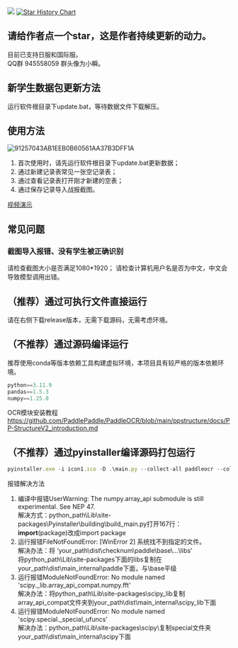 <img src="https://count.getloli.com/@zolara?name=zolara&theme=booru-lewd&padding=7&offset=0&align=top&scale=1&pixelated=1&darkmode=auto">

<a href="https://star-history.com/#zolara/bluearchive_TcbHistoryTool&Date">
 <picture>
   <source media="(prefers-color-scheme: dark)" srcset="https://api.star-history.com/svg?repos=zolara/bluearchive_TcbHistoryTool&type=Date&theme=dark" />
   <source media="(prefers-color-scheme: light)" srcset="https://api.star-history.com/svg?repos=zolara/bluearchive_TcbHistoryTool&type=Date" />
   <img alt="Star History Chart" src="https://api.star-history.com/svg?repos=zolara/bluearchive_TcbHistoryTool&type=Date" />
 </picture>
</a>

<h2>请给作者点一个star，这是作者持续更新的动力。</h2>
目前已支持日服和国际服。<br>
QQ群 945558059 群头像为小瞬。

<h2>新学生数据包更新方法</h2>
运行软件根目录下update.bat，等待数据文件下载解压。

<h2>使用方法</h2>

![91257043AB1EEB0B60561AA37B3DFF1A](https://github.com/user-attachments/assets/66572baf-878a-4baa-95d3-68a26e629ae0)

1. 首次使用时，请先运行软件根目录下update.bat更新数据；
2. 通过新建记录表常见一张空记录表；
3. 通过查看记录表打开刚才新建的空表；
4. 通过保存记录导入战报截图。

<a href="https://www.bilibili.com/video/BV16cPdesE63?vd_source=ce8357ab430d39a6b8d347ae69a0f8b1">视频演示</a>


<h2>常见问题</h2>
<h3>截图导入报错、没有学生被正确识别</h3>
请检查截图大小是否满足1080*1920；
请检查计算机用户名是否为中文，中文会导致模型调用出错。


<h2>（推荐）通过可执行文件直接运行</h2>
请在右侧下载release版本，无需下载源码，无需考虑环境。

<h2>（不推荐）通过源码编译运行</h2>
推荐使用conda等版本依赖工具构建虚拟环境，本项目具有较严格的版本依赖环境。

```javascript
python==3.11.9
pandas==1.5.3
numpy==1.25.0
```
OCR模块安装教程<https://github.com/PaddlePaddle/PaddleOCR/blob/main/ppstructure/docs/PP-StructureV2_introduction.md>

<h2>（不推荐）通过pyinstaller编译源码打包运行</h2>

```javascript
pyinstaller.exe -i icon1.ico -D .\main.py --collect-all paddleocr --collect-all pyclipper --collect-all imghdr --collect-all skimage --collect-all imgaug --collect-all scipy.io --collect-all lmdb -p python_path\Lib\site-packages\scipy\_lib\array_api_compat\numpy\fft --hidden-import PySide6.QtSvg
```
报错解决方法
1. 编译中报错UserWarning: The numpy.array_api submodule is still experimental. See NEP 47.<br />解决方式：python_path\Lib\site-packages\Pyinstaller\building\build_main.py打开167行：
__import__(package)改成import package
2. 运行报错FileNotFoundError: [WinError 2] 系统找不到指定的文件。<br />解决办法：将 ‘your_path\dist\checknum\paddle\base\…\libs’<br />将python_path\Lib\site-packages下面的libs复制在your_path\dist\main\_internal\paddle下面，与\base平级
3. 运行报错ModuleNotFoundError: No module named 'scipy._lib.array_api_compat.numpy.fft'<br /> 解决办法：将python_path\Lib\site-packages\scipy\_lib复制array_api_compat文件夹到your_path\dist\main\_internal\scipy\_lib下面
4. 运行报错ModuleNotFoundError: No module named 'scipy.special._special_ufuncs'<br /> 解决办法：python_path\Lib\site-packages\scipy\复制special文件夹your_path\dist\main\_internal\scipy下面
